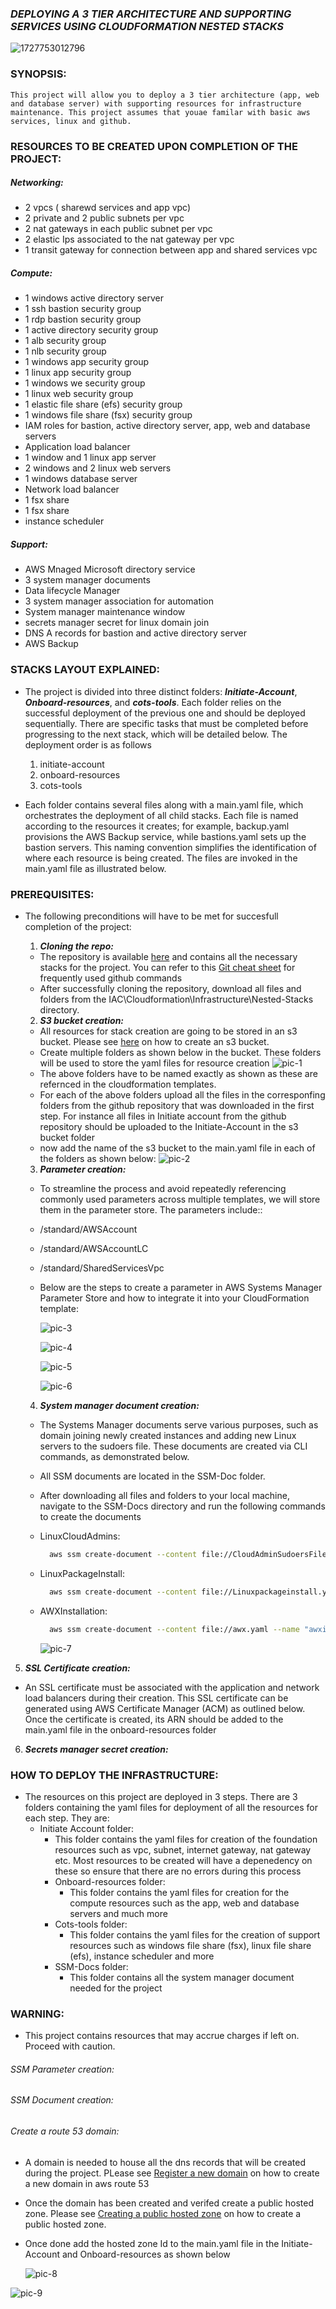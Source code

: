### ***DEPLOYING A 3 TIER ARCHITECTURE AND SUPPORTING SERVICES USING CLOUDFORMATION NESTED STACKS***

![1727753012796](image/README/1727753012796.png)

### SYNOPSIS:

    This project will allow you to deploy a 3 tier architecture (app, web and database server) with supporting resources for infrastructure maintenance. This project assumes that youae familar with basic aws services, linux and github.

### **RESOURCES TO BE CREATED UPON COMPLETION OF THE PROJECT:**

##### *Networking:*

* 2 vpcs ( sharewd services and app vpc)
* 2 private and 2 public subnets per vpc
* 2 nat gateways in each public subnet per vpc
* 2 elastic Ips associated to the nat gateway per vpc
* 1 transit gateway for connection between app and shared services vpc

##### *Compute:*

* 1 windows active directory server
* 1 ssh bastion security group
* 1 rdp bastion security group
* 1 active directory security group
* 1 alb security group
* 1 nlb security group
* 1 windows app security group
* 1 linux app security group
* 1 windows we security group
* 1 linux web security group
* 1 elastic file share (efs) security group
* 1 windows file share (fsx) security group
* IAM roles for bastion, active directory server, app, web and database servers
* Application load balancer
* 1 window and 1 linux app server
* 2 windows and 2 linux web servers
* 1 windows database server
* Network load balancer
* 1 fsx share
* 1 fsx share
* instance scheduler

##### *Support:*

* AWS Mnaged Microsoft directory service
* 3 system manager documents
* Data lifecycle Manager
* 3 system manager association for automation
* System manager maintenance window
* secrets manager secret for linux domain join
* DNS A records for bastion and active directory server
* AWS Backup

### STACKS LAYOUT EXPLAINED:

* The project is divided into three distinct folders: ***Initiate-Account***, ***Onboard-resources***, and ***cots-tools***. Each folder relies on the successful deployment of the previous one and should be deployed sequentially. There are specific tasks that must be completed before progressing to the next stack, which will be detailed below. The deployment order is as follows
  1. initiate-account
  2. onboard-resources
  3. cots-tools

* Each folder contains several files along with a main.yaml file, which orchestrates the deployment of all child stacks. Each file is named according to the resources it creates; for example, backup.yaml provisions the AWS Backup service, while bastions.yaml sets up the bastion servers. This naming convention simplifies the identification of where each resource is being created. The files are invoked in the main.yaml file as illustrated below. 

### PREREQUISITES:

- The following preconditions will have to be met for succesfull completion of the project:

  1. ***Cloning the repo:***

  * The repository is available [here](https://github.com/njibrigthain100/cognitech-platform-all-codes-repo) and contains all the necessary stacks for the project. You can refer to this [Git cheat sheet](https://education.github.com/git-cheat-sheet-education.pdf) for frequently used github commands
  * After successfully cloning the repository, download all files and folders from the IAC\Cloudformation\Infrastructure\Nested-Stacks directory.

  2. ***S3 bucket creation:***

  * All resources for stack creation are going to be stored in an s3 bucket. Please see [here](https://docs.aws.amazon.com/AmazonS3/latest/userguide/GetStartedWithS3.html) on how to create an s3 bucket.
  * Create multiple folders as shown below in the bucket. These folders will be used to store the yaml files for resource creation
    ![pic-1](./Pictures/stack-pic-1.png)
  * The above folders have to be named exactly as shown as these are refernced in the cloudformation templates.
  * For each of the above folders upload all the files in the corresponfing folders from the github repository that was downloaded in the first step. For instance all files in Initiate account from the github repository should be uploaded to the Initiate-Account in the s3 bucket folder
  * now add the name of the s3 bucket to the main.yaml file in each of the folders as shown below:
    ![pic-2](./Pictures/stack-pic-2.png)

  3. ***Parameter creation:***

  * To streamline the process and avoid repeatedly referencing commonly used parameters across multiple templates, we will store them in the parameter store. The parameters include::
  * /standard/AWSAccount
  * /standard/AWSAccountLC
  * /standard/SharedServicesVpc
  * Below are the steps to create a parameter in AWS Systems Manager Parameter Store and how to integrate it into your CloudFormation template:

    ![pic-3](./Pictures/stack-pic-3.png)

    ![pic-4](./Pictures/stack-pic-4.png)

    ![pic-5](./Pictures/stack-pic-5.png)

    ![pic-6](./Pictures/stack-pic-6.png)

  4. ***System manager document creation:***

  * The Systems Manager documents serve various purposes, such as domain joining newly created instances and adding new Linux servers to the sudoers file. These documents are created via CLI commands, as demonstrated below.
  * All SSM documents are located in the SSM-Doc folder.
  * After downloading all files and folders to your local machine, navigate to the SSM-Docs directory and run the following commands to create the documents
  * LinuxCloudAdmins:

    ```bash
      aws ssm create-document --content file://CloudAdminSudoersFile.yaml --name "LinuxCloudAdmins" --document-type "Command" --document-format YAML
    ```
  * LinuxPackageInstall:

    ```bash
      aws ssm create-document --content file://Linuxpackageinstall.yaml --name "Linuxpackageinstall" --document-type "Command" --document-format YAML
    ```
  * AWXInstallation:

    ```bash
      aws ssm create-document --content file://awx.yaml --name "awxinstallation" --document-type "Command" --document-format YAML
    ```

    ![pic-7](./Pictures/stack-pic-7.png)

5. ***SSL Certificate creation:***

* An SSL certificate must be associated with the application and network load balancers during their creation. This SSL certificate can be generated using AWS Certificate Manager (ACM) as outlined below. Once the certificate is created, its ARN should be added to the main.yaml file in the onboard-resources folder

6. ***Secrets manager secret creation:***

### HOW TO DEPLOY THE INFRASTRUCTURE:

* The resources on this project are deployed in 3 steps. There are 3 folders containing the yaml files for deployment of all the resources for each step. They are:
  * Initiate Account folder:
    * This folder contains the yaml files for creation of the foundation resources such as vpc, subnet, internet gateway, nat gateway etc. Most resources to be created will have a depenedency on these so ensure that there are no errors during this process
    * Onboard-resources folder:
      * This folder contains the yaml files for creation for the compute resources such as the app, web and database servers and much more
    * Cots-tools folder:
      * This folder contains the yaml files for the creation of support resources such as windows file share (fsx), linux file share (efs), instance scheduler and more
    * SSM-Docs folder:
      * This folder contains all the system manager document needed for the project

### WARNING:

* This project contains resources that may accrue charges if left on. Proceed with caution.

###### *SSM Parameter creation:*

###### *SSM Document creation:*

###### *Create a route 53 domain:*

* A domain is needed to house all the dns records that will be created during the project. PLease see [Register a new domain](https://docs.aws.amazon.com/Route53/latest/DeveloperGuide/domain-register.html) on how to create a new domain in aws route 53
* Once the domain has been created and verifed create a public hosted zone. Please see [Creating a public hosted zone](https://docs.aws.amazon.com/Route53/latest/DeveloperGuide/CreatingHostedZone.html) on how to create a public hosted zone.
* Once done add the hosted zone Id to the main.yaml file in the Initiate-Account and Onboard-resources as shown below

  ![pic-8](./Pictures/stack-pic-8.png)

![pic-9](./Pictures/stack-pic-9.png)
